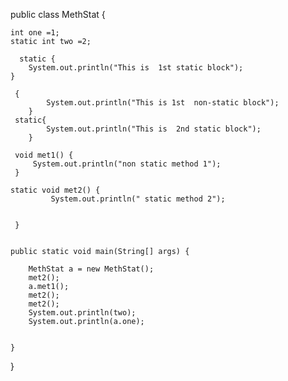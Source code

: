 
public  class MethStat {
	
	int one =1;
	static int two =2;
	
	  static {
		System.out.println("This is  1st static block");
	}

	 {
			System.out.println("This is 1st  non-static block");
		}
	 static{
			System.out.println("This is  2nd static block");
		}
	 
	 void met1() {
		 System.out.println("non static method 1");
	 }
		 
    static void met2() {
			 System.out.println(" static method 2");
			 	 
		 
	 }
    
    
	public static void main(String[] args) {
		
		MethStat a = new MethStat();
		met2();
		a.met1();
		met2();
		met2();
		System.out.println(two);
		System.out.println(a.one);
		

	}

}
